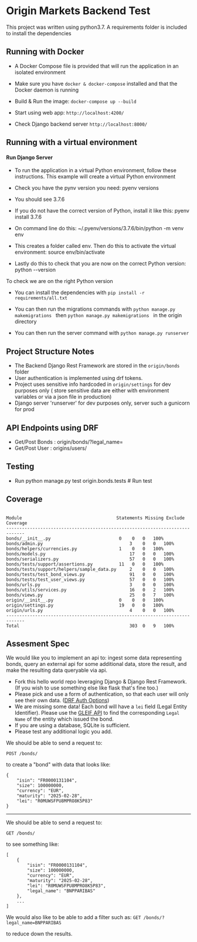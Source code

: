 # Origin Markets Backend Test


This project was written using python3.7. A requirements
 folder is
 included to install the dependencies

## Running with Docker
- A Docker Compose file is provided that will run the application in an
 isolated environment

- Make sure you have `docker & docker-compose` installed and that the Docker
 daemon is running
 
- Build & Run the image: `docker-compose up --build`

- Start using web app: `http://localhost:4200/`

- Check Django backend server `http://localhost:8000/`

## Running with a virtual environment 

#### Run Django Server

- To run the application in a virtual Python environment, follow these instructions. This example will create a virtual Python environment

- Check you have the pynv version you need:
pyenv versions

- You should see 3.7.6

- If you do not have the correct version of Python, install it like this:
pyenv install 3.7.6

- On command line do this:
~/.pyenv/versions/3.7.6/bin/python -m venv env

- This creates a folder called env. Then do this to activate the virtual environment:
source env/bin/activate

- Lastly do this to check that you are now on the correct Python version:
python --version

To check we are on the right Python version

- You can install the dependencies with `pip install -r requirements/all.txt`

- You can then run the migrations commands with `python manage.py
 makemigrations
` then
 `python manage.py
 makemigrations
` in the origin directory

- You can then run the server command with `python manage.py runserver`

## Project Structure Notes

- The Backend Django Rest Framework  are stored in the `origin/bonds
` folder
- User authentication is implemented using drf tokens.
- Project uses sensitive info hardcoded  in `origin/settings` for
 dev purposes only ( store sensitive data are either with environment
  variables or via a json file in production)
- Django server 'runserver' for dev purposes only, server such a gunicorn for
 prod
 
## API Endpoints using DRF
- Get/Post Bonds : origin/bonds/?legal_name=
- Get/Post User : origins/users/

## Testing
- Run python manage.py test origin.bonds.tests # Run test


## Coverage 

```

Module	                                  Statements Missing Exclude Coverage
-----------------------------------------------------------------------------
bonds/__init__.py	                       0	0	0	100%
bonds/admin.py	                               3	0	0	100%
bonds/helpers/currencies.py	               1	0	0	100%
bonds/models.py	                               17	0	0	100%
bonds/serializers.py	                       57	0	0	100%
bonds/tests/support/assertions.py	       11	0	0	100%
bonds/tests/support/helpers/sample_data.py     2	0	0	100%
bonds/tests/test_bond_views.py	               91	0	0	100%
bonds/tests/test_user_views.py	               57	0	0	100%
bonds/urls.py	                               3	0	0	100%
bonds/utils/services.py	                       16	0	2	100%
bonds/views.py	                               25	0	7	100%
origin/__init__.py	                       0	0	0	100%
origin/settings.py	                       19	0	0	100%
origin/urls.py	                               4	0	0	100%
-----------------------------------------------------------------------------
Total	                                       303	0	9	100%
```


## Assesment Spec

We would like you to implement an api to: ingest some data representing bonds, query an external api for some additional data, store the result, and make the resulting data queryable via api.
- Fork this hello world repo leveraging Django & Django Rest Framework. (If you wish to use something else like flask that's fine too.)
- Please pick and use a form of authentication, so that each user will only see their own data. ([DRF Auth Options](https://www.django-rest-framework.org/api-guide/authentication/#api-reference))
- We are missing some data! Each bond will have a `lei` field (Legal Entity Identifier). Please use the [GLEIF API](https://www.gleif.org/en/lei-data/gleif-lei-look-up-api/access-the-api) to find the corresponding `Legal Name` of the entity which issued the bond.
- If you are using a database, SQLite is sufficient.
- Please test any additional logic you add.

We should be able to send a request to:

`POST /bonds/`

to create a "bond" with data that looks like:
~~~
{
    "isin": "FR0000131104",
    "size": 100000000,
    "currency": "EUR",
    "maturity": "2025-02-28",
    "lei": "R0MUWSFPU8MPRO8K5P83"
}
~~~
---
We should be able to send a request to:

`GET /bonds/`

to see something like:
~~~
[
    {
        "isin": "FR0000131104",
        "size": 100000000,
        "currency": "EUR",
        "maturity": "2025-02-28",
        "lei": "R0MUWSFPU8MPRO8K5P83",
        "legal_name": "BNPPARIBAS"
    },
    ...
]
~~~
We would also like to be able to add a filter such as:
`GET /bonds/?legal_name=BNPPARIBAS`

to reduce down the results.
